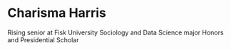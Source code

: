 # Charisma Harris

Rising senior at Fisk University
Sociology and Data Science major
Honors and Presidential Scholar
